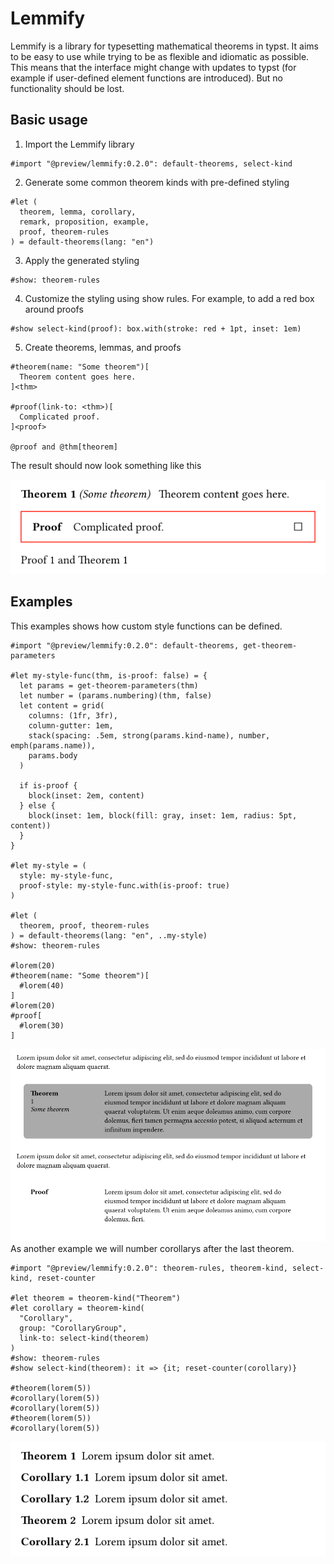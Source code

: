 # Lemmify

Lemmify is a library for typesetting mathematical
theorems in typst. It aims to be easy to use while
trying to be as flexible and idiomatic as possible.
This means that the interface might change with updates to typst
(for example if user-defined element functions are introduced).
But no functionality should be lost.

## Basic usage

1. Import the Lemmify library
```typst
#import "@preview/lemmify:0.2.0": default-theorems, select-kind

```

2. Generate some common theorem kinds with pre-defined styling
```typst
#let (
  theorem, lemma, corollary,
  remark, proposition, example,
  proof, theorem-rules
) = default-theorems(lang: "en")
```

3. Apply the generated styling
```typst
#show: theorem-rules
```

4. Customize the styling using show rules. For example, to add a red box around proofs
```typst
#show select-kind(proof): box.with(stroke: red + 1pt, inset: 1em)
```

5. Create theorems, lemmas, and proofs
```typst
#theorem(name: "Some theorem")[
  Theorem content goes here.
]<thm>

#proof(link-to: <thm>)[
  Complicated proof.
]<proof>

@proof and @thm[theorem]
```

The result should now look something like this

![image](docs/images/image_0.png)

## Examples

This examples shows how custom style functions can be defined.
```typst
#import "@preview/lemmify:0.2.0": default-theorems, get-theorem-parameters

#let my-style-func(thm, is-proof: false) = {
  let params = get-theorem-parameters(thm)
  let number = (params.numbering)(thm, false)
  let content = grid(
    columns: (1fr, 3fr),
    column-gutter: 1em,
    stack(spacing: .5em, strong(params.kind-name), number, emph(params.name)),
    params.body
  )

  if is-proof {
    block(inset: 2em, content)
  } else {
    block(inset: 1em, block(fill: gray, inset: 1em, radius: 5pt, content))
  }
}

#let my-style = (
  style: my-style-func,
  proof-style: my-style-func.with(is-proof: true)
)

#let (
  theorem, proof, theorem-rules
) = default-theorems(lang: "en", ..my-style)
#show: theorem-rules

#lorem(20)
#theorem(name: "Some theorem")[
  #lorem(40)
]
#lorem(20)
#proof[
  #lorem(30)
]
```


![image](docs/images/image_1.png)
As another example we will number corollarys after the last theorem.
```typst
#import "@preview/lemmify:0.2.0": theorem-rules, theorem-kind, select-kind, reset-counter

#let theorem = theorem-kind("Theorem")
#let corollary = theorem-kind(
  "Corollary",
  group: "CorollaryGroup",
  link-to: select-kind(theorem)
)
#show: theorem-rules
#show select-kind(theorem): it => {it; reset-counter(corollary)}

#theorem(lorem(5))
#corollary(lorem(5))
#corollary(lorem(5))
#theorem(lorem(5))
#corollary(lorem(5))
```


![image](docs/images/image_2.png)
